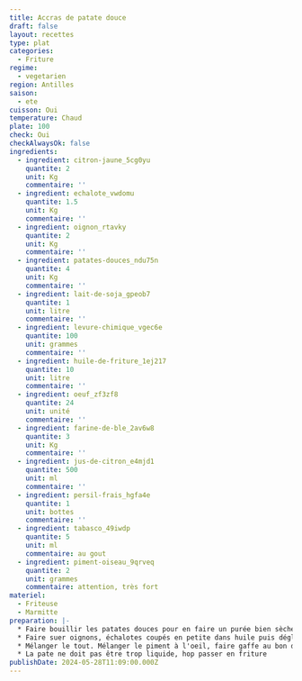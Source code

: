 ```yaml
---
title: Accras de patate douce
draft: false
layout: recettes
type: plat
categories:
  - Friture
regime:
  - vegetarien
region: Antilles
saison:
  - ete
cuisson: Oui
temperature: Chaud
plate: 100
check: Oui
checkAlwaysOk: false
ingredients:
  - ingredient: citron-jaune_5cg0yu
    quantite: 2
    unit: Kg
    commentaire: ''
  - ingredient: echalote_vwdomu
    quantite: 1.5
    unit: Kg
    commentaire: ''
  - ingredient: oignon_rtavky
    quantite: 2
    unit: Kg
    commentaire: ''
  - ingredient: patates-douces_ndu75n
    quantite: 4
    unit: Kg
    commentaire: ''
  - ingredient: lait-de-soja_gpeob7
    quantite: 1
    unit: litre
    commentaire: ''
  - ingredient: levure-chimique_vgec6e
    quantite: 100
    unit: grammes
    commentaire: ''
  - ingredient: huile-de-friture_1ej217
    quantite: 10
    unit: litre
    commentaire: ''
  - ingredient: oeuf_zf3zf8
    quantite: 24
    unit: unité
    commentaire: ''
  - ingredient: farine-de-ble_2av6w8
    quantite: 3
    unit: Kg
    commentaire: ''
  - ingredient: jus-de-citron_e4mjd1
    quantite: 500
    unit: ml
    commentaire: ''
  - ingredient: persil-frais_hgfa4e
    quantite: 1
    unit: bottes
    commentaire: ''
  - ingredient: tabasco_49iwdp
    quantite: 5
    unit: ml
    commentaire: au gout
  - ingredient: piment-oiseau_9qrveq
    quantite: 2
    unit: grammes
    commentaire: attention, très fort
materiel:
  - Friteuse
  - Marmitte
preparation: |-
  * Faire bouillir les patates douces pour en faire un purée bien sèche. Eplucher entre bouillon et écrasement.
  * Faire suer oignons, échalotes coupés en petite dans huile puis déglacer au jus de citron
  * Mélanger le tout. Mélanger le piment à l'oeil, faire gaffe au bon dosage !
  * La pate ne doit pas être trop liquide, hop passer en friture
publishDate: 2024-05-28T11:09:00.000Z
---
```


